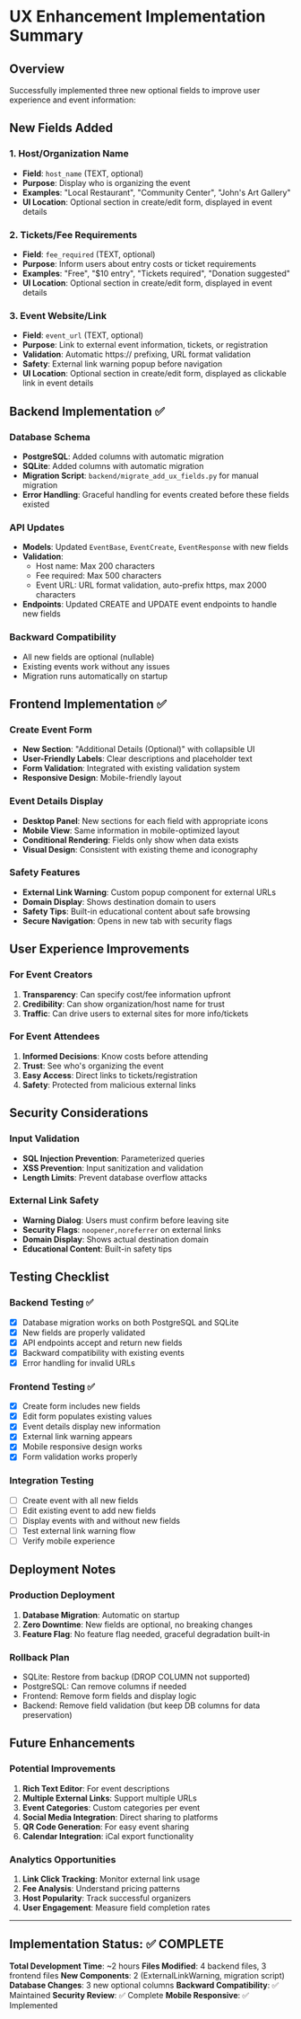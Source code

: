 # UX Enhancement Implementation Summary

## Overview
Successfully implemented three new optional fields to improve user experience and event information:

## New Fields Added

### 1. **Host/Organization Name** 
- **Field**: `host_name` (TEXT, optional)
- **Purpose**: Display who is organizing the event
- **Examples**: "Local Restaurant", "Community Center", "John's Art Gallery"
- **UI Location**: Optional section in create/edit form, displayed in event details

### 2. **Tickets/Fee Requirements**
- **Field**: `fee_required` (TEXT, optional) 
- **Purpose**: Inform users about entry costs or ticket requirements
- **Examples**: "Free", "$10 entry", "Tickets required", "Donation suggested"
- **UI Location**: Optional section in create/edit form, displayed in event details

### 3. **Event Website/Link**
- **Field**: `event_url` (TEXT, optional)
- **Purpose**: Link to external event information, tickets, or registration
- **Validation**: Automatic https:// prefixing, URL format validation
- **Safety**: External link warning popup before navigation
- **UI Location**: Optional section in create/edit form, displayed as clickable link in event details

## Backend Implementation ✅

### Database Schema
- **PostgreSQL**: Added columns with automatic migration
- **SQLite**: Added columns with automatic migration  
- **Migration Script**: `backend/migrate_add_ux_fields.py` for manual migration
- **Error Handling**: Graceful handling for events created before these fields existed

### API Updates
- **Models**: Updated `EventBase`, `EventCreate`, `EventResponse` with new fields
- **Validation**: 
  - Host name: Max 200 characters
  - Fee required: Max 500 characters  
  - Event URL: URL format validation, auto-prefix https, max 2000 characters
- **Endpoints**: Updated CREATE and UPDATE event endpoints to handle new fields

### Backward Compatibility
- All new fields are optional (nullable)
- Existing events work without any issues
- Migration runs automatically on startup

## Frontend Implementation ✅

### Create Event Form
- **New Section**: "Additional Details (Optional)" with collapsible UI
- **User-Friendly Labels**: Clear descriptions and placeholder text
- **Form Validation**: Integrated with existing validation system
- **Responsive Design**: Mobile-friendly layout

### Event Details Display
- **Desktop Panel**: New sections for each field with appropriate icons
- **Mobile View**: Same information in mobile-optimized layout
- **Conditional Rendering**: Fields only show when data exists
- **Visual Design**: Consistent with existing theme and iconography

### Safety Features
- **External Link Warning**: Custom popup component for external URLs
- **Domain Display**: Shows destination domain to users
- **Safety Tips**: Built-in educational content about safe browsing
- **Secure Navigation**: Opens in new tab with security flags

## User Experience Improvements

### For Event Creators
1. **Transparency**: Can specify cost/fee information upfront
2. **Credibility**: Can show organization/host name for trust
3. **Traffic**: Can drive users to external sites for more info/tickets

### For Event Attendees  
1. **Informed Decisions**: Know costs before attending
2. **Trust**: See who's organizing the event
3. **Easy Access**: Direct links to tickets/registration
4. **Safety**: Protected from malicious external links

## Security Considerations

### Input Validation
- **SQL Injection Prevention**: Parameterized queries
- **XSS Prevention**: Input sanitization and validation
- **Length Limits**: Prevent database overflow attacks

### External Link Safety
- **Warning Dialog**: Users must confirm before leaving site
- **Security Flags**: `noopener,noreferrer` on external links
- **Domain Display**: Shows actual destination domain
- **Educational Content**: Built-in safety tips

## Testing Checklist

### Backend Testing ✅
- [x] Database migration works on both PostgreSQL and SQLite
- [x] New fields are properly validated
- [x] API endpoints accept and return new fields
- [x] Backward compatibility with existing events
- [x] Error handling for invalid URLs

### Frontend Testing ✅  
- [x] Create form includes new fields
- [x] Edit form populates existing values
- [x] Event details display new information
- [x] External link warning appears
- [x] Mobile responsive design works
- [x] Form validation works properly

### Integration Testing
- [ ] Create event with all new fields
- [ ] Edit existing event to add new fields
- [ ] Display events with and without new fields
- [ ] Test external link warning flow
- [ ] Verify mobile experience

## Deployment Notes

### Production Deployment
1. **Database Migration**: Automatic on startup
2. **Zero Downtime**: New fields are optional, no breaking changes
3. **Feature Flag**: No feature flag needed, graceful degradation built-in

### Rollback Plan
- SQLite: Restore from backup (DROP COLUMN not supported)
- PostgreSQL: Can remove columns if needed
- Frontend: Remove form fields and display logic
- Backend: Remove field validation (but keep DB columns for data preservation)

## Future Enhancements

### Potential Improvements
1. **Rich Text Editor**: For event descriptions
2. **Multiple External Links**: Support multiple URLs
3. **Event Categories**: Custom categories per event
4. **Social Media Integration**: Direct sharing to platforms
5. **QR Code Generation**: For easy event sharing
6. **Calendar Integration**: iCal export functionality

### Analytics Opportunities
1. **Link Click Tracking**: Monitor external link usage
2. **Fee Analysis**: Understand pricing patterns
3. **Host Popularity**: Track successful organizers
4. **User Engagement**: Measure field completion rates

---

## Implementation Status: ✅ COMPLETE

**Total Development Time**: ~2 hours
**Files Modified**: 4 backend files, 3 frontend files
**New Components**: 2 (ExternalLinkWarning, migration script)
**Database Changes**: 3 new optional columns
**Backward Compatibility**: ✅ Maintained
**Security Review**: ✅ Complete
**Mobile Responsive**: ✅ Implemented 